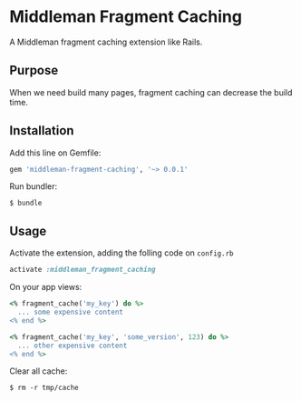 
# Middleman Fragment Caching

A Middleman fragment caching extension like Rails.

## Purpose

When we need build many pages, fragment caching can decrease the build time.

## Installation

Add this line on Gemfile:

```ruby
gem 'middleman-fragment-caching', '~> 0.0.1'
```

Run bundler:

```
$ bundle
```

## Usage

Activate the extension, adding the folling code on `config.rb`

```ruby
activate :middleman_fragment_caching
```

On your app views:

```ruby
<% fragment_cache('my_key') do %>
  ... some expensive content
<% end %>

<% fragment_cache('my_key', 'some_version', 123) do %>
  ... other expensive content
<% end %>
```

Clear all cache:

```
$ rm -r tmp/cache
```



